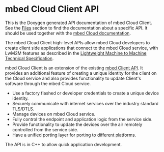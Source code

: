 mbed Cloud Client API
=====================

This is the Doxygen generated API documentation of mbed Cloud Client. See the [Files](files.html) section to find the documentation about a specific API. It should be used together with the [mbed Cloud documentation](https://cloud.mbed.com/docs/latest).

The mbed Cloud Client high-level APIs allow mbed Cloud developers to create client side applications that connect to the mbed Cloud service, with LwM2M features as described in the [Lightweight Machine to Machine Technical Specification](http://technical.openmobilealliance.org/Technical/technical-information/release-program/current-releases/oma-lightweightm2m-v1-0).

mbed Cloud Client is an extension of the existing [mbed Client API](http://cloud.mbed.com/docs/v1.2/mbed-client/index.html). It provides an additional feature of creating a unique identity for the client on the Cloud service and also provides functionality to update Client's software through the mbed Cloud service.

- Use a factory flashed or developer credentials to create a unique device identity.
- Securely communicate with internet services over the industry standard TLS/DTLS.
- Manage devices on mbed Cloud service.
- Fully control the endpoint and application logic from the service side. 
- Provide functionality to update the devices over the air remotely controlled from the service side.
- Have a unified porting layer for porting to different platforms.

The API is in C++ to allow quick application development.
